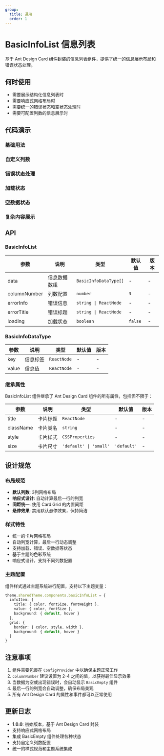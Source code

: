 ```yaml
---
group:
  title: 通用
  order: 1
---
```


# BasicInfoList 信息列表

基于 Ant Design Card 组件封装的信息列表组件，提供了统一的信息展示布局和错误状态处理。

## 何时使用

- 需要展示结构化信息列表时
- 需要响应式网格布局时
- 需要统一的错误状态和空状态处理时
- 需要可配置列数的信息展示时

## 代码演示

### 基础用法

<code src="./demo/basic.tsx"></code>

### 自定义列数

<code src="./demo/columns.tsx"></code>

### 错误状态处理

<code src="./demo/error.tsx"></code>

### 加载状态

<code src="./demo/loading.tsx"></code>

### 空数据状态

<code src="./demo/empty.tsx"></code>

### 复杂内容展示

<code src="./demo/complex.tsx"></code>

## API

### BasicInfoList

| 参数 | 说明 | 类型 | 默认值 | 版本 |
| --- | --- | --- | --- | --- |
| data | 信息数据数组 | `BasicInfoDataType[]` | - | - |
| columnNumber | 列数配置 | `number` | `3` | - |
| errorInfo | 错误信息 | `string \| ReactNode` | - | - |
| errorTitle | 错误标题 | `string \| ReactNode` | - | - |
| loading | 加载状态 | `boolean` | `false` | - |

### BasicInfoDataType

| 参数 | 说明 | 类型 | 默认值 | 版本 |
| --- | --- | --- | --- | --- |
| key | 信息标签 | `ReactNode` | - | - |
| value | 信息值 | `ReactNode` | - | - |

### 继承属性

BasicInfoList 组件继承了 Ant Design Card 组件的所有属性，包括但不限于：

| 参数 | 说明 | 类型 | 默认值 | 版本 |
| --- | --- | --- | --- | --- |
| title | 卡片标题 | `ReactNode` | - | - |
| className | 卡片类名 | `string` | - | - |
| style | 卡片样式 | `CSSProperties` | - | - |
| size | 卡片尺寸 | `'default' \| 'small'` | `'default'` | - |

## 设计规范

### 布局规范

- **默认列数**: 3列网格布局
- **响应式设计**: 自动计算最后一行的列宽
- **间距统一**: 使用 Card.Grid 的内置间距
- **悬停效果**: 禁用默认悬停效果，保持简洁

### 样式特性

- 统一的卡片网格布局
- 自动列宽计算，最后一行动态调整
- 支持加载、错误、空数据等状态
- 基于主题的色彩系统
- 响应式设计，支持不同列数配置

### 主题配置

组件样式通过主题系统进行配置，支持以下主题变量：

```typescript
theme.sharedTheme.components.basicInfoList = {
  infoItem: {
    title: { color, fontSize, fontWeight },
    value: { color, fontSize },
    background: { default, hover }
  },
  grid: {
    border: { color, style, width },
    background: { default, hover }
  }
}
```

## 注意事项

1. 组件需要包裹在 `ConfigProvider` 中以确保主题正常工作
2. `columnNumber` 建议设置为 2-4 之间的值，以获得最佳显示效果
3. 当数据为空或出现错误时，会自动显示 `BasicEmpty` 组件
4. 最后一行的列宽会自动调整，确保布局美观
5. 所有 Ant Design Card 的属性和事件都可以正常使用

## 更新日志

- **1.0.0**: 初始版本，基于 Ant Design Card 封装
- 支持响应式网格布局
- 集成 BasicEmpty 组件处理各种状态
- 支持自定义列数配置
- 统一的样式规范和主题系统集成
